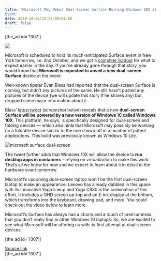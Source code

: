 ```yaml
---
title: 'Microsoft May Debut Dual-Screen Surface Running Windows 10X at Hardware
Event'
date: 2019-10-01T15:45:00+01:00
draft: false
---
```


\[the\_ad id='1307'\]  
  

  
![](https://beebom.com/wp-content/uploads/2018/08/surface-feature-1.jpg)

Microsoft is scheduled to hold its much-anticipated Surface event in New York tomorrow, i.e. 2nd October, and we got a [complete loadout](https://beebom.com/microsoft-surface-pro-7-laptop-3-launched/) for what to expect earlier in the day. If you’ve already gone through that story, you would know that **Microsoft is expected to unveil a new dual-screen Surface** device at the event.  

Well-known tipster Evan Blass had reported that the dual-screen Surface is coming, but didn’t any pictures of the same. He still hasn’t posted any pictures of the device (we will update this story if he shares any) but dropped some major information about it.  

Blass’ [latest tweet](https://twitter.com/evleaks/status/1179012083884658688) (screenshot below) reveals that a new **dual-screen Surface will be powered by a new version of Windows 10 called Windows 10X**. This platform, he says, is specifically designed for dual-screen and folding devices — which also hints that Microsoft may possibly be working on a foldable device similar to the one shown off in a number of patent applications. This build was previously known as Windows 10 Lite.  

![microsoft surface dual-screen](https://beebom.com/wp-content/uploads/2019/10/microsoft-surface-dual-screen.jpg)

The tweet further adds that Windows 10X will allow the device to **run desktop apps in containers** – relying on virtualization to make this work. That’s all we know for now and we expect to learn about it in detail at the hardware event tomorrow.  

Microsoft’s upcoming dual-screen laptop won’t be the first dual-screen laptop to make an appearance. Lenovo has already dabbled in this space with its innovative Yoga lineup and Yoga C930 is the culmination of this effort. It includes a QHD screen up-top and an E-ink display at the bottom, which transforms into the keyboard, drawing pad, and more. You could check out the video below to learn more.  

  

Microsoft’s Surface has always had a charm and a touch of premiumness that you don’t really find in other Windows 10 laptops. So, we are excited to see what Microsoft will be offering us with its first attempt at dual-screen devices.  

  
\[the\_ad id='1307'\]  
  
[Source link](https://beebom.com/microsoft-dual-screen-surface-windows-10x/)  
\[the\_ad id='1307'\]